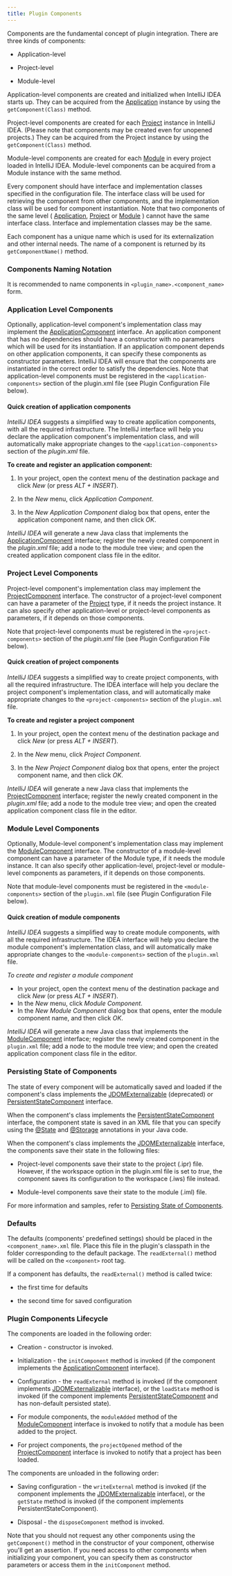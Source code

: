 ```yaml
---
title: Plugin Components
---
```


Components are the fundamental concept of plugin integration.
There are three kinds of components:
<!-- TODO Table Of Contents -->

*  Application-level

*  Project-level

*  Module-level


Application-level components are created and initialized when IntelliJ IDEA starts up.
They can be acquired from the
[Application](https://github.com/JetBrains/intellij-community/blob/master/platform/core-api/src/com/intellij/openapi/application/Application.java)
instance by using the `getComponent(Class)` method.

Project-level components are created for each
[Project](https://github.com/JetBrains/intellij-community/blob/master/platform/core-api/src/com/intellij/openapi/project/Project.java)
instance in IntelliJ IDEA. (Please note that components may be created even for unopened projects.)
They can be acquired from the Project instance by using the ```getComponent(Class)``` method.

Module-level components are created for each
[Module](https://github.com/JetBrains/intellij-community/blob/master/platform/core-api/src/com/intellij/openapi/module/Module.java)
in every project loaded in IntelliJ IDEA.
Module-level components can be acquired from a Module instance with the same method.

Every component should have interface and implementation classes specified in the configuration file.
The interface class will be used for retrieving the component from other components, and the implementation class will be used for component instantiation.
Note that two components of the same level (
[Application](https://github.com/JetBrains/intellij-community/blob/master/platform/core-api/src/com/intellij/openapi/application/Application.java),
[Project](https://github.com/JetBrains/intellij-community/blob/master/platform/core-api/src/com/intellij/openapi/project/Project.java)
or
[Module](https://github.com/JetBrains/intellij-community/blob/master/platform/core-api/src/com/intellij/openapi/module/Module.java)
) cannot have the same interface class.
Interface and implementation classes may be the same.

Each component has a unique name which is used for its externalization and other internal needs.
The name of a component is returned by its ```getComponentName()``` method.

### Components Naming Notation

It is recommended to name components in `<plugin_name>.<component_name>` form.

### Application Level Components

Optionally, application-level component's implementation class may implement the
[ApplicationComponent](https://github.com/JetBrains/intellij-community/blob/master/platform/core-api/src/com/intellij/openapi/components/ApplicationComponent.java)
interface.
An application component that has no dependencies should have a constructor with no parameters which will be used for its instantiation.
If an application component depends on other application components, it can specify these components as constructor parameters. IntelliJ IDEA will ensure that the components are instantiated in the correct order to satisfy the dependencies.
Note that application-level components must be registered in the ```<application-components>``` section of the plugin.xml file (see Plugin Configuration File below).

#### Quick creation of application components

*IntelliJ IDEA* suggests a simplified way to create application components, with all the required infrastructure.
The IntelliJ interface will help you declare the application component's implementation class, and will automatically make appropriate changes to the ```<application-components>``` section of the *plugin.xml* file.

**To create and register an application component:**

1.  In your project, open the context menu of the destination package and click *New* (or press *ALT + INSERT*).

2.  In the *New* menu, click *Application Component*.

3.  In the *New Application Component* dialog box that opens, enter the application component name, and then click *OK*.

*IntelliJ IDEA* will generate a new Java class that implements the
[ApplicationComponent](https://github.com/JetBrains/intellij-community/blob/master/platform/core-api/src/com/intellij/openapi/components/ApplicationComponent.java)
interface; register the newly created component in the *plugin.xml* file; add a node to the module tree view; and open the created application component class file in the editor.

### Project Level Components

Project-level component's implementation class may implement the
[ProjectComponent](https://github.com/JetBrains/intellij-community/blob/master/platform/core-api/src/com/intellij/openapi/components/ProjectComponent.java)
interface.
The constructor of a project-level component can have a parameter of the
[Project](https://github.com/JetBrains/intellij-community/blob/master/platform/core-api/src/com/intellij/openapi/project/Project.java)
type, if it needs the project instance.
It can also specify other application-level or project-level components as parameters, if it depends on those components.

Note that project-level components must be registered in the ```<project-components>``` section of the *plugin.xml* file (see Plugin Configuration File below).

#### Quick creation of project components

 <!--TODO Link to demo source code -->
*IntelliJ IDEA* suggests a simplified way to create project components, with all the required infrastructure.
The IDEA interface will help you declare the project component's implementation class, and will automatically make appropriate changes to the ```<project-components>``` section of the `plugin.xml` file.

**To create and register a project component**

1.  In your project, open the context menu of the destination package and click *New* (or press *ALT + INSERT*).

2.  In the *New* menu, click *Project Component*.

3.  In the *New Project Component* dialog box that opens, enter the project component name, and then click *OK*.

*IntelliJ IDEA* will generate a new Java class that implements the
[ProjectComponent](https://github.com/JetBrains/intellij-community/blob/master/platform/core-api/src/com/intellij/openapi/components/ProjectComponent.java)
interface; register the newly created component in the *plugin.xml* file; add a node to the module tree view; and open the created application component class file in the editor.


### Module Level Components

Optionally, Module-level component's implementation class may implement the
[ModuleComponent](https://github.com/JetBrains/intellij-community/blob/master/platform/core-api/src/com/intellij/openapi/module/ModuleComponent.java)
interface.
The constructor of a module-level component can have a parameter of the Module type, if it needs the module instance.
It can also specify other application-level, project-level or module-level components as parameters, if it depends on those components.

Note that module-level components must be registered in the ```<module-components>``` section of the `plugin.xml` file (see Plugin Configuration File below).

#### Quick creation of module components

*IntelliJ IDEA* suggests a simplified way to create module components, with all the required infrastructure.
The IDEA interface will help you declare the module component's implementation class, and will automatically make appropriate changes to the `<module-components>` section of the `plugin.xml` file.

*To create and register a module component*

* In your project, open the context menu of the destination package and click *New* (or press *ALT + INSERT*).
* In the *New* menu, click *Module Component*.
* In the *New Module Component* dialog box that opens, enter the module component name, and then click *OK*.

*IntelliJ IDEA* will generate a new Java class that implements the
[ModuleComponent](https://github.com/JetBrains/intellij-community/blob/master/platform/core-api/src/com/intellij/openapi/module/ModuleComponent.java)
interface; register the newly created component in the `plugin.xml` file; add a node to the module tree view; and open the created application component class file in the editor.

### Persisting State of Components

The state of every component will be automatically saved and loaded if the component's class implements the
[JDOMExternalizable](https://github.com/JetBrains/intellij-community/blob/master/platform/util/src/com/intellij/openapi/util/JDOMExternalizable.java)
(deprecated) or
[PersistentStateComponent](https://github.com/JetBrains/intellij-community/blob/master/platform/core-api/src/com/intellij/openapi/components/PersistentStateComponent.java)
interface.

When the component's class implements the
[PersistentStateComponent](https://github.com/JetBrains/intellij-community/blob/master/platform/core-api/src/com/intellij/openapi/components/PersistentStateComponent.java)
interface, the component state is saved in an XML file that you can specify using the
[@State](https://github.com/JetBrains/intellij-community/blob/master/platform/projectModel-api/src/com/intellij/openapi/components/State.java)
and
[@Storage](https://github.com/JetBrains/intellij-community/blob/master/platform/projectModel-api/src/com/intellij/openapi/components/Storage.java)
annotations in your Java code.

When the component's class implements the
[JDOMExternalizable](https://github.com/JetBrains/intellij-community/blob/master/platform/util/src/com/intellij/openapi/util/JDOMExternalizable.java)
interface, the components save their state in the following files:

*  Project-level components save their state to the project (.ipr) file.
However, if the workspace option in the plugin.xml file is set to _true_, the component saves its configuration to the workspace (.iws) file instead.

*  Module-level components save their state to the module (.iml) file.

For more information and samples, refer to 
[Persisting State of Components](/basics/persisting_state_of_components.html).

### Defaults


The defaults (components' predefined settings) should be placed in the `<component_name>.xml` file.
Place this file in the plugin's classpath in the folder corresponding to the default package.
The ```readExternal()``` method will be called on the `<component>` root tag.

If a component has defaults, the ```readExternal()``` method is called twice:

*  the first time for defaults

*  the second time for saved configuration

### Plugin Components Lifecycle

The components are loaded in the following order:

*  Creation - constructor is invoked.

*  Initialization - the ```initComponent``` method is invoked (if the component implements the
[ApplicationComponent](https://github.com/JetBrains/intellij-community/blob/master/platform/core-api/src/com/intellij/openapi/components/ApplicationComponent.java)
interface).

*  Configuration - the ```readExternal``` method is invoked (if the component implements
[JDOMExternalizable](https://github.com/JetBrains/intellij-community/blob/master/platform/util/src/com/intellij/openapi/util/JDOMExternalizable.java)
interface), or the ```loadState``` method is invoked (if the component implements
[PersistentStateComponent](https://github.com/JetBrains/intellij-community/blob/master/platform/core-api/src/com/intellij/openapi/components/PersistentStateComponent.java)
and has non-default persisted state).

*  For module components, the ```moduleAdded``` method of the
[ModuleComponent](https://github.com/JetBrains/intellij-community/blob/master/platform/core-api/src/com/intellij/openapi/module/ModuleComponent.java)
interface is invoked to notify that a module has been added to the project.

*  For project components, the ```projectOpened``` method of the
[ProjectComponent](https://github.com/JetBrains/intellij-community/blob/master/platform/core-api/src/com/intellij/openapi/components/ProjectComponent.java)
interface is invoked to notify that a project has been loaded.

The components are unloaded in the following order:

*  Saving configuration - the ```writeExternal``` method is invoked (if the component implements the
[JDOMExternalizable](https://github.com/JetBrains/intellij-community/blob/master/platform/util/src/com/intellij/openapi/util/JDOMExternalizable.java)
interface), or the ```getState``` method is invoked (if the component implements PersistentStateComponent).

* Disposal - the ```disposeComponent``` method is invoked.

Note that you should not request any other components using the ```getComponent()``` method in the constructor of your component, otherwise you'll get an assertion.
If you need access to other components when initializing your component, you can specify them as constructor parameters or access them in the ```initComponent``` method.
